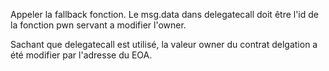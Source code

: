 Appeler la fallback fonction.
Le msg.data dans delegatecall doit être l'id de la fonction pwn servant a modifier l'owner.

Sachant que delegatecall est utilisé, la valeur owner du contrat delgation a été modifier par l'adresse du EOA.